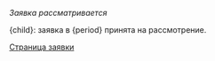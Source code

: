 *Заявка рассматривается*

{child}: заявка в {period} принята на рассмотрение.

[Страница заявки]({link})